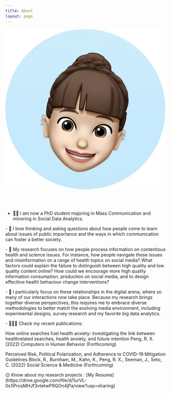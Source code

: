 ```yaml
---
title: About
layout: page
---
```

![AboutmeImage](assets/images/Memoji_rachel.jpg)

<br />
<br />

- 👨‍💻 I am now a PhD student majoring in Mass Communication and minoring in Social Data Analytics. </p> 
<p> </p>
- 💭  I love thinking and asking questions about how people come to learn about issues of public importance and the ways in which communication can foster a better society.
<p> </p>
- 📝  My research focuses on how people process information on contentious health and science issues. For instance, how people navigate these issues and misinformation on a range of health topics on social media? What factors could explain the failure to distinguish between high quality and low quality content online? How could we encourage more high quality information consumption, production on social media, and to design effecitive health behaviour change interventions? 
<p> </p>
- 📱 I particularly focus on these relationships in the digital arena, where so many of our interactions now take place. Because my research brings together diverse perspectives, this requires me to embrace diverse methodologies to better match the evolving media environment, including experimental designs, survey research and my favorite big data analytics.
<p></p>
 <p></p>
 - 🙋🏻‍♀️ Check my recent publications:
 <p></p>
How online searches fuel health anxiety: investigating the link between healthrelated searches, health anxiety, and future intention
Peng, R. X. (2022)
Computers in Human Behavior (Forthcoming)
<p></p>
Perceived Risk, Political Polarization, and Adherence to COVID-19 Mitigation Guidelines
Block, R., Burnham, M., Kahn, K., Peng, R. X., Seeman, J., Seto, C. (2022)
Social Science & Medicine (Forthcoming)
<p></p>
😉  Know about my research projects : [My Resume](https://drive.google.com/file/d/1urVL-0s1iProsMHJf3vtetwP9QOn4jPa/view?usp=sharing)
